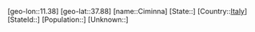 ﻿---
location: [37.88,11.38]
type: City
tags:
- geo/City


SpocWebEntityId: 29610
isDeleted: false
confidential: public

---
[geo-lon::11.38]
[geo-lat::37.88]
[name::Ciminna]
[State::]
[Country::[Italy](geo/Continent/Europe/Italy.md)]
[StateId::]
[Population::]
[Unknown::]

